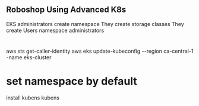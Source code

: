 Roboshop Using Advanced K8s
-----------------------------
EKS administrators create namespace
They create storage classes
They create Users
    namespace administrators


# 
aws sts get-caller-identity
aws eks update-kubeconfig --region ca-central-1 -name eks-cluster

# set namespace by default
install kubens 
kubens <namespace>

